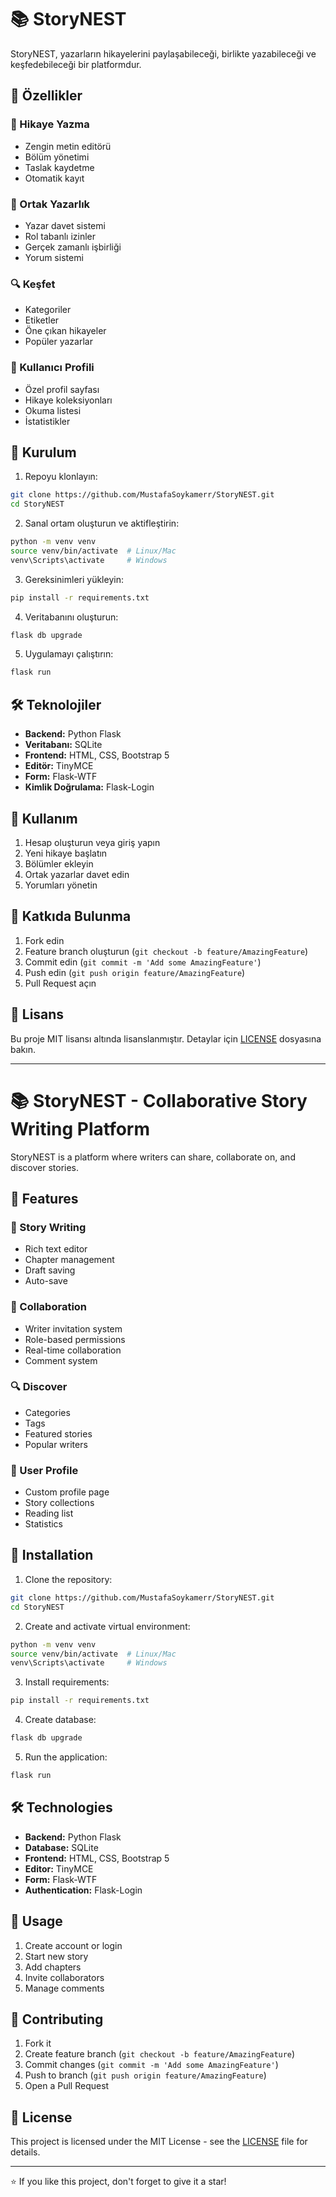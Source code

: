 # 📚 StoryNEST

StoryNEST, yazarların hikayelerini paylaşabileceği, birlikte yazabileceği ve keşfedebileceği bir platformdur.

## 🌟 Özellikler

### 📝 Hikaye Yazma
- Zengin metin editörü
- Bölüm yönetimi
- Taslak kaydetme
- Otomatik kayıt

### 👥 Ortak Yazarlık
- Yazar davet sistemi
- Rol tabanlı izinler
- Gerçek zamanlı işbirliği
- Yorum sistemi

### 🔍 Keşfet
- Kategoriler
- Etiketler
- Öne çıkan hikayeler
- Popüler yazarlar

### 👤 Kullanıcı Profili
- Özel profil sayfası
- Hikaye koleksiyonları
- Okuma listesi
- İstatistikler

## 🚀 Kurulum

1. Repoyu klonlayın:
```bash
git clone https://github.com/MustafaSoykamerr/StoryNEST.git
cd StoryNEST
```

2. Sanal ortam oluşturun ve aktifleştirin:
```bash
python -m venv venv
source venv/bin/activate  # Linux/Mac
venv\Scripts\activate     # Windows
```

3. Gereksinimleri yükleyin:
```bash
pip install -r requirements.txt
```

4. Veritabanını oluşturun:
```bash
flask db upgrade
```

5. Uygulamayı çalıştırın:
```bash
flask run
```

## 🛠️ Teknolojiler

- **Backend:** Python Flask
- **Veritabanı:** SQLite
- **Frontend:** HTML, CSS, Bootstrap 5
- **Editör:** TinyMCE
- **Form:** Flask-WTF
- **Kimlik Doğrulama:** Flask-Login

## 📖 Kullanım

1. Hesap oluşturun veya giriş yapın
2. Yeni hikaye başlatın
3. Bölümler ekleyin
4. Ortak yazarlar davet edin
5. Yorumları yönetin

## 🤝 Katkıda Bulunma

1. Fork edin
2. Feature branch oluşturun (`git checkout -b feature/AmazingFeature`)
3. Commit edin (`git commit -m 'Add some AmazingFeature'`)
4. Push edin (`git push origin feature/AmazingFeature`)
5. Pull Request açın

## 📄 Lisans

Bu proje MIT lisansı altında lisanslanmıştır. Detaylar için [LICENSE](LICENSE) dosyasına bakın.

---

# 📚 StoryNEST - Collaborative Story Writing Platform

StoryNEST is a platform where writers can share, collaborate on, and discover stories.

## 🌟 Features

### 📝 Story Writing
- Rich text editor
- Chapter management
- Draft saving
- Auto-save

### 👥 Collaboration
- Writer invitation system
- Role-based permissions
- Real-time collaboration
- Comment system

### 🔍 Discover
- Categories
- Tags
- Featured stories
- Popular writers

### 👤 User Profile
- Custom profile page
- Story collections
- Reading list
- Statistics

## 🚀 Installation

1. Clone the repository:
```bash
git clone https://github.com/MustafaSoykamerr/StoryNEST.git
cd StoryNEST
```

2. Create and activate virtual environment:
```bash
python -m venv venv
source venv/bin/activate  # Linux/Mac
venv\Scripts\activate     # Windows
```

3. Install requirements:
```bash
pip install -r requirements.txt
```

4. Create database:
```bash
flask db upgrade
```

5. Run the application:
```bash
flask run
```

## 🛠️ Technologies

- **Backend:** Python Flask
- **Database:** SQLite
- **Frontend:** HTML, CSS, Bootstrap 5
- **Editor:** TinyMCE
- **Form:** Flask-WTF
- **Authentication:** Flask-Login

## 📖 Usage

1. Create account or login
2. Start new story
3. Add chapters
4. Invite collaborators
5. Manage comments

## 🤝 Contributing

1. Fork it
2. Create feature branch (`git checkout -b feature/AmazingFeature`)
3. Commit changes (`git commit -m 'Add some AmazingFeature'`)
4. Push to branch (`git push origin feature/AmazingFeature`)
5. Open a Pull Request

## 📄 License

This project is licensed under the MIT License - see the [LICENSE](LICENSE) file for details.

---
⭐️ If you like this project, don't forget to give it a star!
